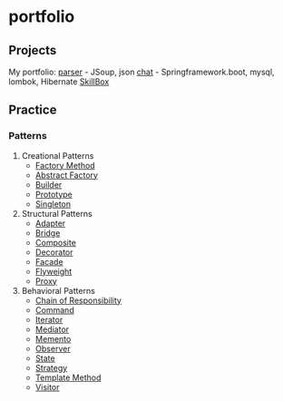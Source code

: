 # portfolio
## Projects
My portfolio:
  [parser](https://github.com/Vitaly-Baidin/portfolio/tree/main/parser) - JSoup, json
  [chat](https://github.com/Vitaly-Baidin/portfolio/tree/main/chat) - Springframework.boot, mysql, lombok, Hibernate
  [SkillBox](https://github.com/Vitaly-Baidin/portfolio/tree/main/skillbox)
  
## Practice
### Patterns
1. Creational Patterns
    - [Factory Method](https://github.com/Vitaly-Baidin/portfolio/creational-patterns/factory-method/)
    - [Abstract Factory](https://github.com/Vitaly-Baidin/portfolio/creational-patterns/abstract-factory/)
    - [Builder](https://github.com/Vitaly-Baidin/portfolio/creational-patterns/builder/)
    - [Prototype](https://github.com/Vitaly-Baidin/portfolio/creational-patterns/prototype/)
    - [Singleton](https://github.com/Vitaly-Baidin/portfolio/creational-patterns/singleton/)
2. Structural Patterns
    - [Adapter](https://github.com/Vitaly-Baidin/portfolio/structural-patterns/adapter/)
    - [Bridge](https://github.com/Vitaly-Baidin/portfolio/structural-patterns/bridge/)
    - [Composite](https://github.com/Vitaly-Baidin/portfolio/structural-patterns/composite/)
    - [Decorator](https://github.com/Vitaly-Baidin/portfolio/structural-patterns/decorator/)
    - [Facade](https://github.com/Vitaly-Baidin/portfolio/structural-patterns/facade/)
    - [Flyweight](https://github.com/Vitaly-Baidin/portfolio/structural-patterns/flyweight/)
    - [Proxy](https://github.com/Vitaly-Baidin/portfolio/structural-patterns/proxy/)
3. Behavioral Patterns
    - [Chain of Responsibility](https://github.com/Vitaly-Baidin/portfolio/behavioral-patterns/)
    - [Command](https://github.com/Vitaly-Baidin/portfolio/behavioral-patterns/)
    - [Iterator](https://github.com/Vitaly-Baidin/portfolio/behavioral-patterns/)
    - [Mediator](https://github.com/Vitaly-Baidin/portfolio/behavioral-patterns/)
    - [Memento](https://github.com/Vitaly-Baidin/portfolio/behavioral-patterns/)
    - [Observer](https://github.com/Vitaly-Baidin/portfolio/behavioral-patterns/)
    - [State](https://github.com/Vitaly-Baidin/portfolio/behavioral-patterns/)
    - [Strategy](https://github.com/Vitaly-Baidin/portfolio/behavioral-patterns/)
    - [Template Method](https://github.com/Vitaly-Baidin/portfolio/behavioral-patterns/)
    - [Visitor](https://github.com/Vitaly-Baidin/portfolio/behavioral-patterns/)
